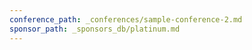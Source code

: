 ```yaml
---
conference_path: _conferences/sample-conference-2.md
sponsor_path: _sponsors_db/platinum.md
---
```

